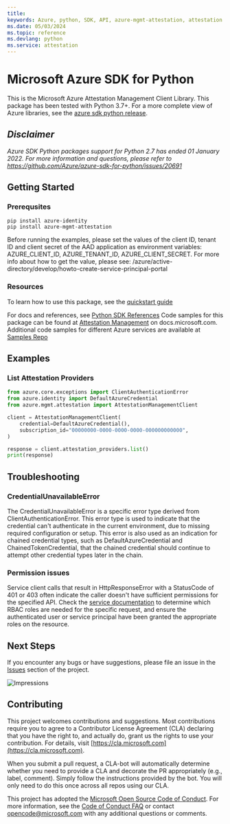 ```yaml
---
title: 
keywords: Azure, python, SDK, API, azure-mgmt-attestation, attestation
ms.date: 05/03/2024
ms.topic: reference
ms.devlang: python
ms.service: attestation
---
```

# Microsoft Azure SDK for Python

This is the Microsoft Azure Attestation Management Client Library.
This package has been tested with Python 3.7+.
For a more complete view of Azure libraries, see the [azure sdk python release](https://aka.ms/azsdk/python/all).

## _Disclaimer_

_Azure SDK Python packages support for Python 2.7 has ended 01 January 2022. For more information and questions, please refer to https://github.com/Azure/azure-sdk-for-python/issues/20691_

## Getting Started

### Prerequsites
```shell
pip install azure-identity
pip install azure-mgmt-attestation
```
    
Before running the examples, please set the values of the client ID, tenant ID and client secret
of the AAD application as environment variables: AZURE_CLIENT_ID, AZURE_TENANT_ID,
AZURE_CLIENT_SECRET. For more info about how to get the value, please see:
/azure/active-directory/develop/howto-create-service-principal-portal


### Resources
To learn how to use this package, see the [quickstart guide](https://aka.ms/azsdk/python/mgmt)
 
For docs and references, see [Python SDK References](/python/api/overview/azure/)
Code samples for this package can be found at [Attestation Management](/samples/browse/?languages=python&term=Getting%20started%20-%20Managing&terms=Getting%20started%20-%20Managing) on docs.microsoft.com.
Additional code samples for different Azure services are available at [Samples Repo](https://aka.ms/azsdk/python/mgmt/samples)


## Examples

### List Attestation Providers
```python
from azure.core.exceptions import ClientAuthenticationError
from azure.identity import DefaultAzureCredential
from azure.mgmt.attestation import AttestationManagementClient

client = AttestationManagementClient(
    credential=DefaultAzureCredential(),
    subscription_id="00000000-0000-0000-0000-000000000000",
)

response = client.attestation_providers.list()
print(response)
```

## Troubleshooting

### CredentialUnavailableError
The CredentialUnavailableError is a specific error type derived from ClientAuthenticationError. This error type is used to indicate that the credential can't authenticate in the current environment, due to missing required configuration or setup. This error is also used as an indication for chained credential types, such as DefaultAzureCredential and ChainedTokenCredential, that the chained credential should continue to attempt other credential types later in the chain.

### Permission issues
Service client calls that result in HttpResponseError with a StatusCode of 401 or 403 often indicate the caller doesn't have sufficient permissions for the specified API. Check the [service documentation](https://learn.microsoft.com/azure/attestation/) to determine which RBAC roles are needed for the specific request, and ensure the authenticated user or service principal have been granted the appropriate roles on the resource.

## Next Steps

If you encounter any bugs or have suggestions, please file an issue in the
[Issues](https://github.com/Azure/azure-sdk-for-python/issues)
section of the project.

![Impressions](https://azure-sdk-impressions.azurewebsites.net/api/impressions/azure-sdk-for-python%2Fazure-mgmt-attestation%2FREADME.png)


## Contributing

This project welcomes contributions and suggestions. Most contributions require
you to agree to a Contributor License Agreement (CLA) declaring that you have
the right to, and actually do, grant us the rights to use your contribution.
For details, visit [https://cla.microsoft.com](https://cla.microsoft.com).

When you submit a pull request, a CLA-bot will automatically determine whether
you need to provide a CLA and decorate the PR appropriately (e.g., label,
comment). Simply follow the instructions provided by the bot. You will only
need to do this once across all repos using our CLA.

This project has adopted the
[Microsoft Open Source Code of Conduct](https://opensource.microsoft.com/codeofconduct/).
For more information, see the
[Code of Conduct FAQ](https://opensource.microsoft.com/codeofconduct/faq/)
or contact [opencode@microsoft.com](mailto:opencode@microsoft.com) with any
additional questions or comments.
